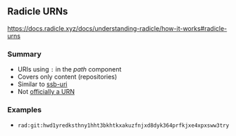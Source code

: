 <!--
SPDX-FileCopyrightText: 2021 Andre 'Staltz' Medeiros

SPDX-License-Identifier: CC-BY-4.0
-->

## Radicle URNs

https://docs.radicle.xyz/docs/understanding-radicle/how-it-works#radicle-urns

### Summary

- URIs using `:` in the _path_ component
- Covers only content (repositories)
- Similar to [ssb-uri](./ssb-uri.md)
- Not [officially a URN](https://www.iana.org/assignments/urn-namespaces/urn-namespaces.xhtml)

### Examples

- `rad:git:hwd1yredksthny1hht3bkhtkxakuzfnjxd8dyk364prfkjxe4xpxsww3try`